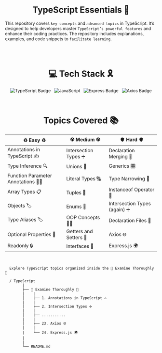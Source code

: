 
<div align="center">

# TypeScript Essentials 🚀

</div>

This repository covers `key concepts` and `advanced topics` in TypeScript. It’s designed to help developers master `TypeScript’s powerful features` and enhance their coding practices. The repository includes explanations, examples, and code snippets to `facilitate learning`.

</br>

<div align="center">

</br>

# 💻 Tech Stack 🎗️

![TypeScript Badge](https://img.shields.io/badge/TypeScript-3178C6?logo=typescript&logoColor=fff&style=for-the-badge) &nbsp;   ![JavaScript](https://img.shields.io/badge/javascript-%23323330.svg?style=for-the-badge&logo=javascript&logoColor=%23F7DF1E) &nbsp;   ![Express Badge](https://img.shields.io/badge/Express-000?logo=express&logoColor=fff&style=for-the-badge)  &nbsp; ![Axios Badge](https://img.shields.io/badge/Axios-5A29E4?logo=axios&logoColor=fff&style=for-the-badge)

</div>

</br>

<div align="center">

# Topics Covered 📚

| ♻️ Easy ♻️ | ☢️ Medium ☢️ | 🫀 Hard 🫀 | 
|-------------|---------------|-------------|
| Annotations in TypeScript ✍️| Intersection Types ➗ |  Declaration Merging 🔗 |
| Type Inference 🔍|  Unions 🔄 |  Generics 🎛️ |
| Function Parameter Annotations 🧑‍💻|  Literal Types 🔠 |  Type Narrowing 🧠 |
| Array Types 📋|  Tuples 🎲 |  Instanceof Operator 🧳 |
| Objects 🏷️|  Enums 🔢 |  Intersection Types (again) ➗ |
| Type Aliases 🏷️|  OOP Concepts 🧑‍🏫 |  Declaration Files 📄 |
| Optional Properties 🧩|  Getters and Setters 🔑 | Axios 🌐 |
| Readonly 🔒|  Interfaces 📝 |  Express.js 🌍 |

</div>

</br>

      Explore TypeScript topics organized inside the 🔬 Examine Thoroughly 🧬

      / TypeScript 
            |   
            ├── 🔬 Examine Thoroughly 🧬
            |    |
            │    ├── 1. Annotations in TypeScript ✍️
            |    |
            │    ├── 2. Intersection Types ➗
            |    |
            │    ├── ...........
            |    |
            │    ├── 23. Axios 🌐
            |    |
            |    └── 24. Express.js 🌍
            |
            |   
            └── README.md
